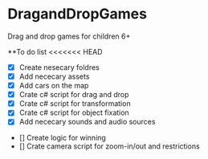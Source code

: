 # DragandDropGames
Drag and drop games for children 6+

**To  do list
<<<<<<< HEAD
- [x] Create nesecary foldres
- [x] Add nececary assets
- [x] Add cars on the map
- [x] Crate c# script for drag and drop
- [x] Crate c# script for transformation
- [x] Crate c# script for object fixation
- [x] Add nececary sounds and audio sources
- [] Create logic for winning
- [] Crate camera script for zoom-in/out and restrictions

